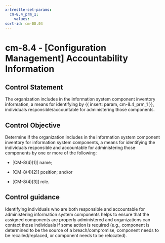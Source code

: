 ```yaml
---
x-trestle-set-params:
  cm-8.4_prm_1:
    values:
sort-id: cm-08.04
---
```


# cm-8.4 - \[Configuration Management\] Accountability Information

## Control Statement

The organization includes in the information system component inventory information, a means for identifying by {{ insert: param, cm-8.4_prm_1 }}, individuals responsible/accountable for administering those components.

## Control Objective

Determine if the organization includes in the information system component inventory for information system components, a means for identifying the individuals responsible and accountable for administering those components by one or more of the following:

- \[CM-8(4)[1]\] name;

- \[CM-8(4)[2]\] position; and/or

- \[CM-8(4)[3]\] role.

## Control guidance

Identifying individuals who are both responsible and accountable for administering information system components helps to ensure that the assigned components are properly administered and organizations can contact those individuals if some action is required (e.g., component is determined to be the source of a breach/compromise, component needs to be recalled/replaced, or component needs to be relocated).
